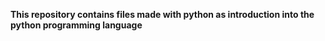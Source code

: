 **This repository contains files made with python as introduction into the python programming language**